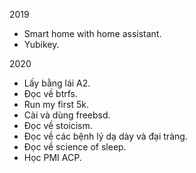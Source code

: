 2019

- Smart home with home assistant.
- Yubikey.

2020

- Lấy bằng lái A2.
- Đọc về btrfs.
- Run my first 5k.
- Cài và dùng freebsd.
- Đọc về stoicism.
- Đọc về các bệnh lý dạ dày và đại tràng.
- Đọc về science of sleep.
- Học PMI ACP.
